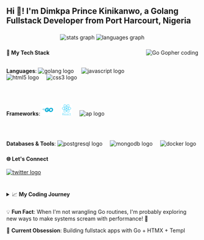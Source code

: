 <h2 align="left">Hi 👋! I'm Dimkpa Prince Kinikanwo, a <strong>Golang Fullstack Developer</strong> from Port Harcourt, Nigeria</h2>

###

<div align="center">
  <img src="https://github-readme-stats.vercel.app/api?username=nijaDeveloper&hide_title=false&hide_rank=false&show_icons=true&include_all_commits=true&count_private=true&disable_animations=false&theme=dracula&locale=en&hide_border=false" height="150" alt="stats graph"  />
  <img src="https://github-readme-stats.vercel.app/api/top-langs?username=nijaDeveloper&locale=en&hide_title=false&layout=compact&card_width=320&langs_count=5&theme=dracula&hide_border=false&hide=python" height="150" alt="languages graph"  />
</div>

###

<img align="right" height="150" src="https://media.giphy.com/media/v1.Y2lkPTc5MGI3NjExcWk2aGxqY3F1d3V0d2V5Z2x4eGJ6dDZ4bWxqZzV1ZGZ1bGJmY3B6ZyZlcD12MV9pbnRlcm5hbF9naWZfYnlfaWQmY3Q9cw/LMcB8XospGZO8UQq87/giphy.gif" alt="Go Gopher coding" />

###

<div align="left">
  <strong>🚀 My Tech Stack</strong><br/><br/>
  
  **Languages**:
  <img src="https://cdn.jsdelivr.net/gh/devicons/devicon/icons/go/go-original-wordmark.svg" height="30" alt="golang logo" />
  <img width="12" />
  <img src="https://cdn.jsdelivr.net/gh/devicons/devicon/icons/javascript/javascript-original.svg" height="30" alt="javascript logo" />
  <img width="12" />
  <img src="https://cdn.jsdelivr.net/gh/devicons/devicon/icons/html5/html5-original.svg" height="30" alt="html5 logo" />
  <img width="12" />
  <img src="https://cdn.jsdelivr.net/gh/devicons/devicon/icons/css3/css3-original.svg" height="30" alt="css3 logo" />

  <br/><br/>
  
  **Frameworks**:
  <img src="https://raw.githubusercontent.com/devicons/devicon/master/icons/go/go-original-wordmark.svg" height="30" alt="fiber logo" />
  <img width="12" />
  <img src="https://raw.githubusercontent.com/devicons/devicon/master/icons/react/react-original-wordmark.svg" height="30" alt="react logo" />
  <img width="12" />
  <img src="https://encrypted-tbn0.gstatic.com/images?q=tbn:ANd9GcSiecS9kHFTXD-PiFNw55MXq2CKfTJSqQh_MTHbIjXHKFGyQBH4BJXDunrBJ_Nnpbs3eyw&usqp=CAU" height="30" alt="ap logo" />
  
  <br/><br/>
  
  **Databases & Tools**:
  <img src="https://cdn.jsdelivr.net/gh/devicons/devicon/icons/postgresql/postgresql-original-wordmark.svg" height="30" alt="postgresql logo" />
  <img width="12" />
  <img src="https://cdn.jsdelivr.net/gh/devicons/devicon/icons/mongodb/mongodb-original-wordmark.svg" height="30" alt="mongodb logo" />
  <img width="12" />
  <img src="https://cdn.jsdelivr.net/gh/devicons/devicon/icons/docker/docker-original-wordmark.svg" height="30" alt="docker logo" />
</div>

###

<div align="left">
  <strong>🌐 Let's Connect</strong><br/><br/>
  <a href="https://twitter.com/nijaDeveloper" target="_blank">
    <img src="https://img.shields.io/badge/Twitter-1DA1F2?style=for-the-badge&logo=twitter&logoColor=white" height="35" alt="twitter logo" />
  </a>
</div>

###

<br clear="both">

<details>
  <summary>📈 <strong>My Coding Journey</strong></summary>
  <br/>
  <img src="https://raw.githubusercontent.com/nijaDeveloper/nijaDeveloper/output/snake.svg" alt="Snake animation" />
</details>

###

💡 **Fun Fact**: When I'm not wrangling Go routines, I'm probably exploring new ways to make systems scream with performance! 🚀

🔧 **Current Obsession**: Building fullstack apps with Go + HTMX + Templ
